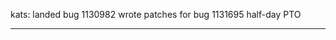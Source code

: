 kats:
        landed bug 1130982
        wrote patches for bug 1131695
        half-day PTO



________________


